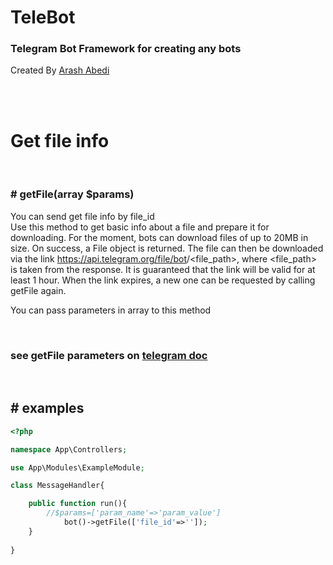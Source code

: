 # TeleBot
### Telegram Bot Framework for creating any bots 

Created By [Arash Abedi](https://arashabedii.github.io)

<br/>
<br/>

# Get file info
<br>

### # getFile(array $params)

You can send get file info by file_id  <br>
Use this method to get basic info about a file and prepare it for downloading. For the moment, bots can download files of up to 20MB in size. On success, a File object is returned. The file can then be downloaded via the link https://api.telegram.org/file/bot<token>/<file_path>, where <file_path> is taken from the response. It is guaranteed that the link will be valid for at least 1 hour. When the link expires, a new one can be requested by calling getFile again.

You can pass parameters in array to this method

<br>

### see getFile parameters on [telegram doc](https://core.telegram.org/bots/api#getfile)

<br>

## # examples

```php
<?php

namespace App\Controllers;

use App\Modules\ExampleModule;

class MessageHandler{

    public function run(){
        //$params=['param_name'=>'param_value']
            bot()->getFile(['file_id'=>'']);
    }
   
}

```
